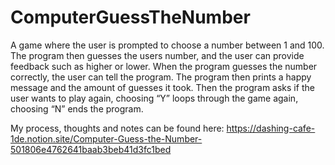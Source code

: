 # ComputerGuessTheNumber
A game where the user is prompted to choose a number between 1 and 100. The program then guesses the users number, and the user can provide feedback such as higher or lower. When the program guesses the number correctly, the user can tell the program. The program then prints a happy message and the amount of guesses it took. Then the program asks if the user wants to play again, choosing “Y” loops through the game again, choosing “N” ends the program.

My process, thoughts and notes can be found here: https://dashing-cafe-1de.notion.site/Computer-Guess-the-Number-501806e4762641baab3beb41d3fc1bed
